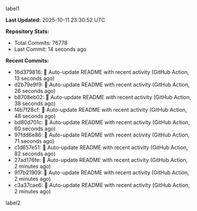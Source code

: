 
label1 
<!-- ACTIVITY_START -->
**Last Updated:** 2025-10-11 23:30:52 UTC

**Repository Stats:**
- Total Commits: 76778
- Last Commit: 14 seconds ago

**Recent Commits:**
- 16d379816: 🤖 Auto-update README with recent activity (GitHub Action, 13 seconds ago)
- d2b79e9f9: 🤖 Auto-update README with recent activity (GitHub Action, 26 seconds ago)
- b8708eb02: 🤖 Auto-update README with recent activity (GitHub Action, 38 seconds ago)
- f4b7f28cf: 🤖 Auto-update README with recent activity (GitHub Action, 48 seconds ago)
- bd80d701c: 🤖 Auto-update README with recent activity (GitHub Action, 60 seconds ago)
- 97fdd6e86: 🤖 Auto-update README with recent activity (GitHub Action, 71 seconds ago)
- c1d657e51: 🤖 Auto-update README with recent activity (GitHub Action, 82 seconds ago)
- 27ad176fe: 🤖 Auto-update README with recent activity (GitHub Action, 2 minutes ago)
- 917b21909: 🤖 Auto-update README with recent activity (GitHub Action, 2 minutes ago)
- c3a37cae6: 🤖 Auto-update README with recent activity (GitHub Action, 2 minutes ago)
<!-- ACTIVITY_END -->

label2

